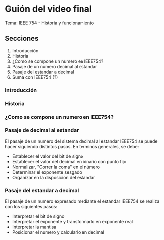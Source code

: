 # Guión del video final

Tema: IEEE 754 - Historia y funcionamiento

## Secciones

1. Introducción
2. Historia
3. ¿Como se compone un numero en IEEE754?
4. Pasaje de un numero decimal al estandar
5. Pasaje del estandar a decimal
6. Suma con IEEE754 (?)

### Introducción

### Historia

### ¿Como se compone un numero en IEEE754?

### Pasaje de decimal al estandar

El pasaje de un numero del sistema decimal al estandar IEEE754 se puede hacer siguiendo distintos pasos. En terminos generales, se debe:

+ Establecer el valor del bit de signo
+ Establecer el valor del decimal en binario con punto fijo
+ Normalizar, "Correr la coma" en el número
+ Determinar el exponente sesgado
+ Organizar en la disposicion del estandar

### Pasaje del estandar a decimal

El pasaje de un numero expresado mediante el estandar IEEE754 se realiza con los siguientes pasos: 

+ Interpretar el bit de signo
+ Interpretar el exponente y transformarlo en exponente real
+ Interpretar la mantisa
+ Posicionar el numero y calcularlo en decimal


